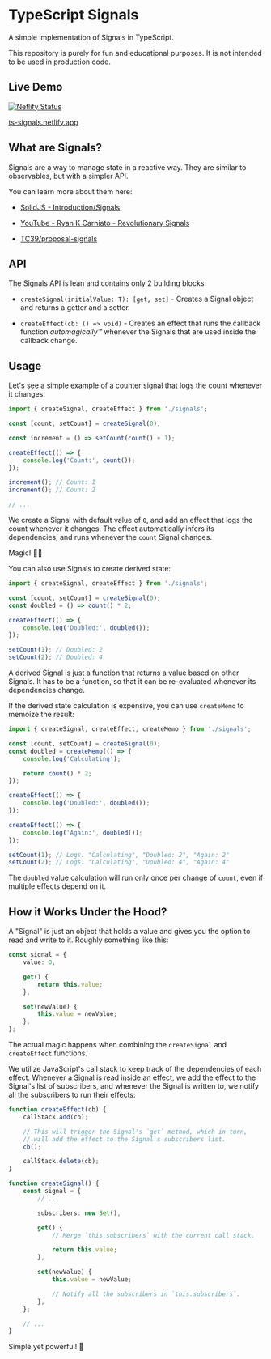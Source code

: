 # TypeScript Signals

A simple implementation of Signals in TypeScript.

This repository is purely for fun and educational purposes.
It is not intended to be used in production code.

## Live Demo

[![Netlify Status](https://api.netlify.com/api/v1/badges/a782e12b-6f39-48f2-b8c0-ced9cd483866/deploy-status)](https://ts-signals.netlify.app)

[ts-signals.netlify.app](https://ts-signals.netlify.app)

## What are Signals?

Signals are a way to manage state in a reactive way. They are similar to observables, but with a simpler API.

You can learn more about them here:

-   [SolidJS - Introduction/Signals](https://www.solidjs.com/tutorial/introduction_signals)

-   [YouTube - Ryan K Carniato - Revolutionary Signals](https://www.youtube.com/watch?v=Jp7QBjY5K34)

-   [TC39/proposal-signals](https://github.com/tc39/proposal-signals)

## API

The Signals API is lean and contains only 2 building blocks:

-   `createSignal(initialValue: T): [get, set]` - Creates a Signal object and returns a getter and a setter.

-   `createEffect(cb: () => void)` - Creates an effect that runs the callback function _automagically™_ whenever the Signals that are used inside the callback change.

## Usage

Let's see a simple example of a counter signal that logs the count whenever it changes:

```typescript
import { createSignal, createEffect } from './signals';

const [count, setCount] = createSignal(0);

const increment = () => setCount(count() + 1);

createEffect(() => {
	console.log('Count:', count());
});

increment(); // Count: 1
increment(); // Count: 2

// ...
```

We create a Signal with default value of `0`, and add an effect that logs the count whenever it changes.
The effect automatically infers its dependencies, and runs whenever the `count` Signal changes.

Magic! 🎩✨

You can also use Signals to create derived state:

```typescript
import { createSignal, createEffect } from './signals';

const [count, setCount] = createSignal(0);
const doubled = () => count() * 2;

createEffect(() => {
	console.log('Doubled:', doubled());
});

setCount(1); // Doubled: 2
setCount(2); // Doubled: 4
```

A derived Signal is just a function that returns a value based on other Signals. It has to be a function, so that it can be re-evaluated whenever its dependencies change.

If the derived state calculation is expensive, you can use `createMemo` to memoize the result:

```typescript
import { createSignal, createEffect, createMemo } from './signals';

const [count, setCount] = createSignal(0);
const doubled = createMemo(() => {
	console.log('Calculating');

	return count() * 2;
});

createEffect(() => {
	console.log('Doubled:', doubled());
});

createEffect(() => {
	console.log('Again:', doubled());
});

setCount(1); // Logs: "Calculating", "Doubled: 2", "Again: 2"
setCount(2); // Logs: "Calculating", "Doubled: 4", "Again: 4"
```

The `doubled` value calculation will run only once per change of `count`, even if multiple effects depend on it.

## How it Works Under the Hood?

A "Signal" is just an object that holds a value and gives you the option to read and write to it. Roughly something like this:

```typescript
const signal = {
	value: 0,

	get() {
		return this.value;
	},

	set(newValue) {
		this.value = newValue;
	},
};
```

The actual magic happens when combining the `createSignal` and `createEffect` functions.

We utilize JavaScript's call stack to keep track of the dependencies of each effect.
Whenever a Signal is read inside an effect, we add the effect to the Signal's list of subscribers, and whenever the Signal is written to, we notify all the subscribers to run their effects:

```typescript
function createEffect(cb) {
	callStack.add(cb);

	// This will trigger the Signal's `get` method, which in turn,
	// will add the effect to the Signal's subscribers list.
	cb();

	callStack.delete(cb);
}

function createSignal() {
	const signal = {
		// ...

		subscribers: new Set(),

		get() {
			// Merge `this.subscribers` with the current call stack.

			return this.value;
		},

		set(newValue) {
			this.value = newValue;

			// Notify all the subscribers in `this.subscribers`.
		},
	};

	// ...
}
```

Simple yet powerful! 🚀
